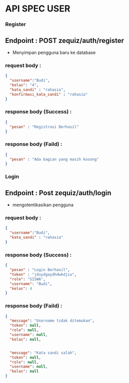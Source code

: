 # API SPEC USER

### Register

## Endpoint : POST zequiz/auth/register

- Menyimpan pengguna baru ke database

### request body :
```json
{
  "username":"Budi",
  "kelas": "4",
  "kata_sandi" : "rahasia",
  "konfirmasi_kata_sandi" : "rahasia"
}
```

### response body (Success) :
```json
{
  "pesan" : "Registrasi Berhasil"
}
```

### response body (Faild) :
```json
{
  "pesan" : "Ada bagian yang masih kosong"
}
```
### Login

## Endpoint : Post zequiz/auth/login

- mengotentikasikan pengguna

### request body :
```json
{
  "username":"Budi",
  "kata_sandi" : "rahasia"
}
```

### response body (Success) :
```json
{
  "pesan" : "Login Berhasil",
  "token" : "jduydgaydhdwkdjiu",
  "role": "SISWA",
  "username": "Budi",
  "kelas": 4
}
```

### response body (Faild) :
```json
{
  "message": "Username tidak ditemukan",
  "token": null,
  "role": null,
  "username": null,
  "kelas": null,


  "message": "Kata sandi salah",
  "token": null,
  "role": null,
  "username": null,
  "kelas": null
}
```
